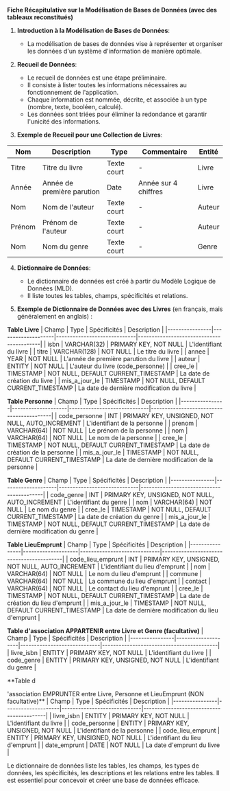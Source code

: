 **Fiche Récapitulative sur la Modélisation de Bases de Données (avec des tableaux reconstitués)**

1. **Introduction à la Modélisation de Bases de Données**:

    - La modélisation de bases de données vise à représenter et organiser les données d'un système d'information de manière optimale.

2. **Recueil de Données**:

    - Le recueil de données est une étape préliminaire.
    - Il consiste à lister toutes les informations nécessaires au fonctionnement de l'application.
    - Chaque information est nommée, décrite, et associée à un type (nombre, texte, booléen, calculé).
    - Les données sont triées pour éliminer la redondance et garantir l'unicité des informations.

3. **Exemple de Recueil pour une Collection de Livres**:

| Nom    | Description                | Type        | Commentaire          | Entité |
| ------ | -------------------------- | ----------- | -------------------- | ------ |
| Titre  | Titre du livre             | Texte court | -                    | Livre  |
| Année  | Année de première parution | Date        | Année sur 4 chiffres | Livre  |
| Nom    | Nom de l'auteur            | Texte court | -                    | Auteur |
| Prénom | Prénom de l'auteur         | Texte court | -                    | Auteur |
| Nom    | Nom du genre               | Texte court | -                    | Genre  |

4. **Dictionnaire de Données**:

    - Le dictionnaire de données est créé à partir du Modèle Logique de Données (MLD).
    - Il liste toutes les tables, champs, spécificités et relations.

5. **Exemple de Dictionnaire de Données avec des Livres** (en français, mais généralement en anglais) :

**Table Livre**
| Champ | Type | Spécificités | Description |
|----------------|--------------------|-----------------------------|------------------------------------------|
| isbn | VARCHAR(32) | PRIMARY KEY, NOT NULL | L'identifiant du livre |
| titre | VARCHAR(128) | NOT NULL | Le titre du livre |
| annee | YEAR | NOT NULL | L'année de première parution du livre |
| auteur | ENTITY | NOT NULL | L'auteur du livre (code_personne) |
| cree_le | TIMESTAMP | NOT NULL, DEFAULT CURRENT_TIMESTAMP | La date de création du livre |
| mis_a_jour_le | TIMESTAMP | NOT NULL, DEFAULT CURRENT_TIMESTAMP | La date de dernière modification du livre |

**Table Personne**
| Champ | Type | Spécificités | Description |
|----------------|--------------------|-----------------------------|------------------------------------------|
| code_personne | INT | PRIMARY KEY, UNSIGNED, NOT NULL, AUTO_INCREMENT | L'identifiant de la personne |
| prenom | VARCHAR(64) | NOT NULL | Le prénom de la personne |
| nom | VARCHAR(64) | NOT NULL | Le nom de la personne |
| cree_le | TIMESTAMP | NOT NULL, DEFAULT CURRENT_TIMESTAMP | La date de création de la personne |
| mis_a_jour_le | TIMESTAMP | NOT NULL, DEFAULT CURRENT_TIMESTAMP | La date de dernière modification de la personne |

**Table Genre**
| Champ | Type | Spécificités | Description |
|----------------|--------------------|-----------------------------|------------------------------------------|
| code_genre | INT | PRIMARY KEY, UNSIGNED, NOT NULL, AUTO_INCREMENT | L'identifiant du genre |
| nom | VARCHAR(64) | NOT NULL | Le nom du genre |
| cree_le | TIMESTAMP | NOT NULL, DEFAULT CURRENT_TIMESTAMP | La date de création du genre |
| mis_a_jour_le | TIMESTAMP | NOT NULL, DEFAULT CURRENT_TIMESTAMP | La date de dernière modification du genre |

**Table LieuEmprunt**
| Champ | Type | Spécificités | Description |
|----------------|--------------------|-----------------------------|------------------------------------------|
| code_lieu_emprunt | INT | PRIMARY KEY, UNSIGNED, NOT NULL, AUTO_INCREMENT | L'identifiant du lieu d'emprunt |
| nom | VARCHAR(64) | NOT NULL | Le nom du lieu d'emprunt |
| commune | VARCHAR(64) | NOT NULL | La commune du lieu d'emprunt |
| contact | VARCHAR(64) | NOT NULL | Le contact du lieu d'emprunt |
| cree_le | TIMESTAMP | NOT NULL, DEFAULT CURRENT_TIMESTAMP | La date de création du lieu d'emprunt |
| mis_a_jour_le | TIMESTAMP | NOT NULL, DEFAULT CURRENT_TIMESTAMP | La date de dernière modification du lieu d'emprunt |

**Table d'association APPARTENIR entre Livre et Genre (facultative)**
| Champ | Type | Spécificités | Description |
|----------------|--------------------|-----------------------------|------------------------------------------|
| livre_isbn | ENTITY | PRIMARY KEY, NOT NULL | L'identifiant du livre |
| code_genre | ENTITY | PRIMARY KEY, UNSIGNED, NOT NULL | L'identifiant du genre |

\*\*Table d

'association EMPRUNTER entre Livre, Personne et LieuEmprunt (NON facultative)\*\*
| Champ | Type | Spécificités | Description |
|----------------|--------------------|-----------------------------|------------------------------------------|
| livre_isbn | ENTITY | PRIMARY KEY, NOT NULL | L'identifiant du livre |
| code_personne | ENTITY | PRIMARY KEY, UNSIGNED, NOT NULL | L'identifiant de la personne |
| code_lieu_emprunt | ENTITY | PRIMARY KEY, UNSIGNED, NOT NULL | L'identifiant du lieu d'emprunt |
| date_emprunt | DATE | NOT NULL | La date d'emprunt du livre |

Le dictionnaire de données liste les tables, les champs, les types de données, les spécificités, les descriptions et les relations entre les tables. Il est essentiel pour concevoir et créer une base de données efficace.
